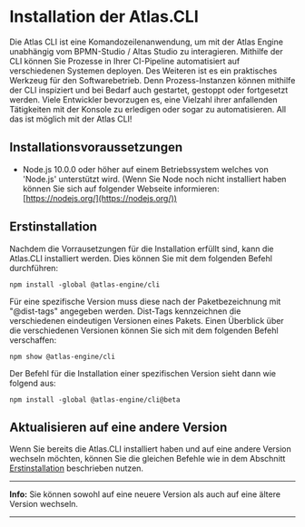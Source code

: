 # Installation der Atlas.CLI

Die Atlas CLI ist eine Komandozeilenanwendung, um mit der Atlas Engine unabhängig vom BPMN-Studio / Altas Studio zu interagieren. Mithilfe der CLI können Sie Prozesse in Ihrer CI-Pipeline automatisiert auf verschiedenen Systemen deployen. Des Weiteren ist es ein praktisches Werkzeug für den Softwarebetrieb. Denn Prozess-Instanzen können mithilfe der CLI inspiziert und bei Bedarf auch gestartet, gestoppt oder fortgesetzt werden.
Viele Entwickler bevorzugen es, eine Vielzahl ihrer anfallenden Tätigkeiten mit der Konsole zu erledigen oder sogar zu automatisieren.  All das ist möglich mit der Atlas CLI!

## Installationsvoraussetzungen

* Node.js 10.0.0 oder höher auf einem Betriebssystem welches von 'Node.js' unterstützt wird. (Wenn Sie Node noch nicht installiert haben können Sie sich auf folgender Webseite informieren: [https://nodejs.org/](https://nodejs.org/))

## Erstinstallation

Nachdem die Vorrausetzungen für die Installation erfüllt sind, kann die Atlas.CLI installiert werden. Dies können Sie mit dem folgenden Befehl durchführen:

```shell
npm install -global @atlas-engine/cli
```

Für eine spezifische Version muss diese nach der Paketbezeichnung mit "@dist-tags" angegeben werden. Dist-Tags kennzeichnen die verschiedenen eindeutigen Versionen eines Pakets. Einen Überblick über die verschiedenen Versionen können Sie sich mit dem folgenden Befehl verschaffen:

```shell
npm show @atlas-engine/cli
```

Der Befehl für die Installation einer spezifischen Version sieht dann wie folgend aus:

```shell
npm install -global @atlas-engine/cli@beta
```

## Aktualisieren auf eine andere Version

Wenn Sie bereits die Atlas.CLI installiert haben und auf eine andere Version wechseln möchten, können Sie die gleichen Befehle wie in dem Abschnitt [Erstinstallation](#Erstinstallation) beschrieben nutzen.

---
**Info:**
Sie können sowohl auf eine neuere Version als auch auf eine ältere Version wechseln.

---
